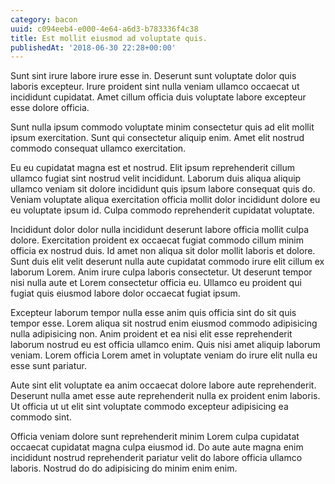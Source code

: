 ```yaml
---
category: bacon
uuid: c094eeb4-e000-4e64-a6d3-b783336f4c38
title: Est mollit eiusmod ad voluptate quis.
publishedAt: '2018-06-30 22:28+00:00'
---
```


Sunt sint irure labore irure esse in. Deserunt sunt voluptate dolor quis laboris excepteur. Irure proident sint nulla veniam ullamco occaecat ut incididunt cupidatat. Amet cillum officia duis voluptate labore excepteur esse dolore officia.

Sunt nulla ipsum commodo voluptate minim consectetur quis ad elit mollit ipsum exercitation. Sunt qui consectetur aliquip enim. Amet elit nostrud commodo consequat ullamco exercitation.

Eu eu cupidatat magna est et nostrud. Elit ipsum reprehenderit cillum ullamco fugiat sint nostrud velit incididunt. Laborum duis aliqua aliquip ullamco veniam sit dolore incididunt quis ipsum labore consequat quis do. Veniam voluptate aliqua exercitation officia mollit dolor incididunt dolore eu eu voluptate ipsum id. Culpa commodo reprehenderit cupidatat voluptate.

Incididunt dolor dolor nulla incididunt deserunt labore officia mollit culpa dolore. Exercitation proident ex occaecat fugiat commodo cillum minim officia ex nostrud duis. Id amet non aliqua sit dolor mollit laboris et dolore. Sunt duis elit velit deserunt nulla aute cupidatat commodo irure elit cillum ex laborum Lorem. Anim irure culpa laboris consectetur. Ut deserunt tempor nisi nulla aute et Lorem consectetur officia eu. Ullamco eu proident qui fugiat quis eiusmod labore dolor occaecat fugiat ipsum.

Excepteur laborum tempor nulla esse anim quis officia sint do sit quis tempor esse. Lorem aliqua sit nostrud enim eiusmod commodo adipisicing nulla adipisicing non. Anim proident et ea nisi elit esse reprehenderit laborum nostrud eu est officia ullamco enim. Quis nisi amet aliquip laborum veniam. Lorem officia Lorem amet in voluptate veniam do irure elit nulla eu esse sunt pariatur.

Aute sint elit voluptate ea anim occaecat dolore labore aute reprehenderit. Deserunt nulla amet esse aute reprehenderit nulla ex proident enim laboris. Ut officia ut ut elit sint voluptate commodo excepteur adipisicing ea commodo sint.

Officia veniam dolore sunt reprehenderit minim Lorem culpa cupidatat occaecat cupidatat magna culpa eiusmod id. Do aute aute magna enim incididunt nostrud reprehenderit pariatur velit do labore officia ullamco laboris. Nostrud do do adipisicing do minim enim enim.